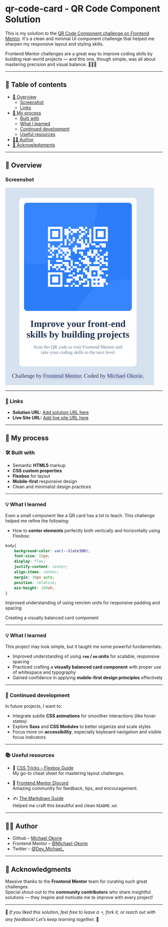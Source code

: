 # qr-code-card - QR Code Component Solution

This is my solution to the [QR Code Component challenge on Frontend Mentor](https://www.frontendmentor.io/challenges/qr-code-component-iux_sIO_H). It's a clean and minimal UI component challenge that helped me sharpen my responsive layout and styling skills.  

Frontend Mentor challenges are a great way to improve coding skills by building real-world projects — and this one, though simple, was all about mastering precision and visual balance. 👨‍💻✨

---

## 📑 Table of contents

- [📸 Overview](#overview)
  - [Screenshot](#screenshot)
  - [Links](#links)
- [🧠 My process](#my-process)
  - [Built with](#built-with)
  - [What I learned](#what-i-learned)
  - [Continued development](#continued-development)
  - [Useful resources](#useful-resources)
- [🙋‍♂️ Author](#author)
- [🙏 Acknowledgments](#acknowledgments)

---

## 📸 Overview

### Screenshot

![QR Code Screenshot](./screenshots/screenshot.png)

---

### 🔗 Links

- **Solution URL:** [Add solution URL here](https://github.com/Michael-Okorie/qr-code-card.git)
- **Live Site URL:** [Add live site URL here](https://michael-okorie.github.io/qr-code-card/)

---

## 🧠 My process

### 🛠️ Built with

- Semantic **HTML5** markup
- **CSS custom properties**
- **Flexbox** for layout
- **Mobile-first** responsive design
- Clean and minimalist design practices

---

### 💡 What I learned

Even a small component like a QR card has a lot to teach. This challenge helped me refine the following:

- How to **center elements** perfectly both vertically and horizontally using Flexbox:
  
```css
body{
    background-color: var(--Slate300);
    font-size: 15px;
    display: flex;
    justify-content: center;
    align-items: center;
    margin: 30px auto;
    position: relative;
    min-height: 100vh;
}

```

Improved understanding of using rem/em units for responsive padding and spacing

Creating a visually balanced card component

---

### 💡 What I learned

This project may look simple, but it taught me some powerful fundamentals:

- Improved understanding of using **`rem` / `em` units** for scalable, responsive spacing  
- Practiced crafting a **visually balanced card component** with proper use of whitespace and typography  
- Gained confidence in applying **mobile-first design principles** effectively

---

### 🔄 Continued development

In future projects, I want to:

- Integrate subtle **CSS animations** for smoother interactions (like hover states)  
- Explore **Sass** and **CSS Modules** to better organize and scale styles  
- Focus more on **accessibility**, especially keyboard navigation and visible focus indicators

---

### 📚 Useful resources

- 🔧 [CSS Tricks – Flexbox Guide](https://css-tricks.com/snippets/css/a-guide-to-flexbox/)  
  My go-to cheat sheet for mastering layout challenges.

- 🧠 [Frontend Mentor Discord](https://discord.gg/frontendmentor)  
  Amazing community for feedback, tips, and encouragement.

- ✍️ [The Markdown Guide](https://www.markdownguide.org/)  
  Helped me craft this beautiful and clean `README.md`.

---

## 🙋‍♂️ Author

- Github – [Michael Okorie](https://github.com/Michael-Okorie)  
- Frontend Mentor – [@Michael-Okorie](https://www.frontendmentor.io/profile/Michael-Okorie)  
- Twitter – [@Dev_Michael_](https://twitter.com/Dev_Michael_)

---

## 🙏 Acknowledgments

Massive thanks to the **Frontend Mentor** team for curating such great challenges.  
Special shout-out to the **community contributors** who share insightful solutions — they inspire and motivate me to improve with every project!

---

🌟 *If you liked this solution, feel free to leave a ⭐️, fork it, or reach out with any feedback! Let’s keep learning together.* 💪
